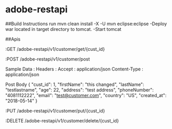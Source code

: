 # adobe-restapi

##Build Instructions
run mvn clean install -X -U
mvn eclipse:eclipse
-Deploy war located in target directory to tomcat.
-Start tomcat

##Apis
  
:GET /adobe-restapi/v1/customer/get/{cust_id}
  
:POST /adobe-restapi/v1/customer/post

Sample Data :
Headers :
  Accept : application/json
  Content-Type : application/json
  
Post Body
{
    "cust_id": 1,
    "firstName": "this changed",
    "lastName": "testlastname",
    "age": 22,
    "address": "test address",
    "phoneNumber": "4081112222",
    "email": "test@customer.com",
    "country": "US",
    "created_at": "2018-05-14"
}
 
  
:PUT /adobe-restapi/v1/customer/put/{cust_id}
  
:DELETE /adobe-restapi/v1/customer/delete/{cust_id}
